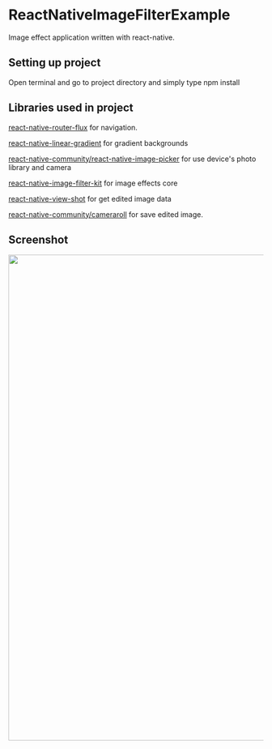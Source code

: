# ReactNativeImageFilterExample
Image effect application written with react-native.

## Setting up project
Open terminal and go to project directory and simply type npm install

## Libraries used in project
[react-native-router-flux](https://github.com/aksonov/react-native-router-flux) for navigation.

[react-native-linear-gradient](https://github.com/react-native-community/react-native-linear-gradient) for gradient backgrounds

[react-native-community/react-native-image-picker](https://github.com/react-native-community/react-native-image-picker) for use device's photo library and camera

[react-native-image-filter-kit](https://github.com/iyegoroff/react-native-image-filter-kit) for image effects core

[react-native-view-shot](https://github.com/gre/react-native-view-shot) for get edited image data

[react-native-community/cameraroll](https://github.com/react-native-community/react-native-cameraroll) for save edited image.

## Screenshot
<img src="https://github.com/ugurrdemirel/ReactNativeImageFilterExample/blob/master/showcase.gif" width=540 height=960>
